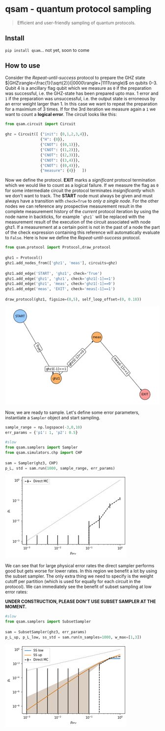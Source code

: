 # qsam - quantum protocol sampling
> Efficient and user-friendly sampling of quantum protocols.


## Install

`pip install qsam`... not yet, soon to come

## How to use

Consider the *Repeat-until-success* protocol to prepare the GHZ state $|GHZ\rangle=\frac{1}{\sqrt{2}}(|0000\rangle+|1111\rangle)$ on qubits 0-3. Qubit 4 is a ancillary flag qubit which we measure as `0` if the preparation was successful, i.e. the GHZ-state has been prepared upto max. 1 error and `1` if the preparation was unsuccessful, i.e. the output state is erroneous by an error weight larger than 1. In this case we want to repeat the preparation for a maximium of 3 times. If for the 3rd iteration we measure again a `1` we want to count a **logical error**. The circuit looks like this:

```python
from qsam.circuit import Circuit

ghz = Circuit([ {"init": {0,1,2,3,4}},
                {"H": {0}},
                {"CNOT": {(0,1)}},
                {"CNOT": {(1,2)}},
                {"CNOT": {(2,3)}},
                {"CNOT": {(3,4)}},
                {"CNOT": {(0,4)}},
                {"measure": {4}}   ])
```

Now we define the protocol. **EXIT** marks a *significant* protocol termination which we would like to count as a logical failure. If we measure the flag as `0` for some intermediate circuit the protocol terminates *insignificantly* which we don't want to track. The **START** node must always be given and must always have a transition with `check=True` to *only a single node*. For the other nodes we can reference any prospective measurement result in the complete measurement history of the *current* protocol iteration by using the node name in backticks, for example `` `ghz1` `` will be replaced with the measurement result of the execution of the circuit associated with node ghz1. If a measurement at a certain point is not in the past of a node the part of the check expression containing this reference will automatically evaluate to `False`. Here is how we define the *Repeat-until-success* protocol.

```python
from qsam.protocol import Protocol,draw_protocol

ghz1 = Protocol()
ghz1.add_nodes_from(['ghz1', 'meas'], circuits=ghz)

ghz1.add_edge('START', 'ghz1', check='True')
ghz1.add_edge('ghz1', 'ghz1', check='ghz1[-1]==1')
ghz1.add_edge('ghz1', 'meas', check='ghz1[-1]==0')
ghz1.add_edge('meas', 'EXIT', check='meas[-1]==1')

draw_protocol(ghz1, figsize=(8,5), self_loop_offset=(0, 0.18))
```


    
![png](docs/images/output_6_0.png)
    


Now, we are ready to sample. Let's define some error parameters, instantiate a `Sampler` object and start sampling.

```python
sample_range = np.logspace(-3,0,10)
err_params = {'p1': 1, 'p2': 0.5}
```

```python
#slow
from qsam.samplers import Sampler
from qsam.simulators.chp import CHP

sam = Sampler(ghz3, CHP)
p_L, std = sam.run(1000, sample_range, err_params)
```


    
![png](docs/images/output_10_0.png)
    


We can see that for large physical error rates the direct sampler performs good but gets worse for lower rates. In this region we benefit a lot by using the subset sampler. The only extra thing we need to specify is the weight cutoff per partition (which is used for equally for each circuit in the protocol). We can immediately see the benefit of subset sampling at low error rates:

**UNDER CONSTRUCTION, PLEASE DON'T USE SUBSET SAMPLER AT THE MOMENT.**

```python
#slow
from qsam.samplers import SubsetSampler

sam = SubsetSampler(ghz3, err_params)
p_L_up, p_L_low, ss_std = sam.run(n_samples=1000, w_max=[1,3])
```


    
![png](docs/images/output_14_0.png)
    

